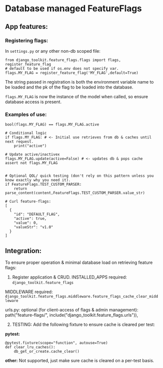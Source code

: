 # Database managed FeatureFlags

## App features:

### Registering flags:
In `settings.py` or any other non-db scoped file:
```
from django_toolkit.feature_flags.flags import flags, register_feature_flag
# default to be used if os.env does not specify var.
flags.MY_FLAG = register_feature_flag('MY_FLAG',default=True)
```
The string passed in registration is both the environment variable name to be loaded
and the pk of the flag to be loaded into the database.

`flags.MY_FLAG` is now the instance of the model when called, so ensure
database access is present.

### Examples of use:

`bool(flags.MY_FLAG) == flags.MY_FLAG.active`

```
# Conditional logic
if flags.MY_FLAG: # <- Initial use retrieves from db & caches until next request.
    print("active")

# Update active/inactivex
flags.MY_FLAG.update(active=False) # <- updates db & pops cache
assert not flags.MY_FLAG


# Optional QOL/ quick testing (don't rely on this pattern unless you know exactly why you need it).
if FeatureFlags.TEST_CUSTOM_PARSER:
    return parse_content(content,FeatureFlags.TEST_CUSTOM_PARSER.value_str)
```

```
# Curl feature-flags:
[
  {
    "id": "DEFAULT_FLAG",
    "active": true,
    "value": 0,
    "valueStr": "v1.0"
  }
]
```

## Integration:

To ensure proper operation & minimal database load on retrieving feature flags:

1. Register application & CRUD.
INSTALLED_APPS required:
`django_toolkit.feature_flags`

MIDDLEWARE required:
```django_toolkit.feature_flags.middleware.feature_flags_cache_clear_middleware```


urls.py: optional (for client-access of flags & admin management):
path("feature-flags/", include("django_toolkit.feature_flags.urls")),


2. TESTING: Add the following fixture to ensure cache is cleared per test:

**pytest:**
```
@pytest.fixture(scope="function", autouse=True)
def clear_lru_caches():
    db_get_or_create.cache_clear()
```

**other:** Not supported, just make sure cache is cleared on a per-test basis.
